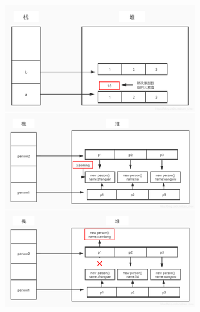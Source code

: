 ![ArrayCopyOfIntArray.png](../images/ArrayCopyOfIntArray.png)
![ArrayCopyOfObjectModifyMember.png](../images/ArrayCopyOfObjectModifyMember.png)
![ArrayCopyOfObjectModifyRef.png](../images/ArrayCopyOfObjectModifyRef.png)
